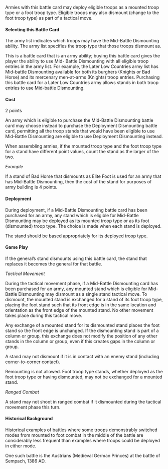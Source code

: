 Armies with this battle card may deploy eligible troops as a mounted troop type or a foot troop type. Eligible troops may also dismount (change to the foot troop type) as part of a tactical move.

#### Selecting this Battle Card
The army list indicates which troops may have the Mid-Battle Dismounting ability. The army list specifies the troop type that those troops dismount as.

This is a battle card that is an army ability; buying this battle card gives the player the ability to use Mid- Battle Dismounting with all eligible troop entries in the army list. For example, the Later Low Countries army list has Mid-battle Dismounting available for both its burghers (Knights or Bad Horse) and its mercenary men-at-arms (Knights) troop entries. Purchasing this battle card for a Later Low Countries army allows stands in both troop entries to use Mid-battle Dismounting.

#### Cost
2 points

An army which is eligible to purchase the Mid-Battle Dismounting battle card may choose instead to purchase the Deployment Dismounting battle card, permitting all the troop stands that would have been eligible to use Mid-Battle Dismounting are eligible to use Deployment Dismounting instead.

When assembling armies, if the mounted troop type and the foot troop type for a stand have different point values, count the stand as the larger of the two.

*Example*

If a stand of Bad Horse that dismounts as Elite Foot is used for an army that has Mid-Battle Dismounting, then the cost of the stand for purposes of army building is 4 points.

#### Deployment
During deployment, if a Mid-Battle Dismounting battle card has been purchased for an army, any stand which is eligible for Mid-Battle Dismounting may be deployed as its mounted troop type or as its foot (dismounted) troop type. The choice is made when each stand is deployed.

The stand should be based appropriately for its deployed troop type.

#### Game Play
If the general’s stand dismounts using this battle card, the stand that replaces it becomes the general for that battle.

*Tactical Movement*

During the tactical movement phase, if a Mid-Battle Dismounting card has been purchased for an army, any mounted stand which is eligible for Mid-Battle Dismounting may dismount as a single stand tactical move. To dismount, the mounted stand is exchanged for a stand of its foot troop type, placing the foot stand such that its front edge is in the same location and orientation as the front edge of the mounted stand. No other movement takes place during this tactical move.

Any exchange of a mounted stand for its dismounted stand places the foot stand so the front edge is unchanged. If the dismounting stand is part of a column or group, this exchange does not modify the position of any other stands in the column or group, even if this creates gaps in the column or group.

A stand may not dismount if it is in contact with an enemy stand (including corner-to-corner contact).

Remounting is not allowed. Foot troop type stands, whether deployed as the foot troop type or having dismounted, may not be exchanged for a mounted stand.

*Ranged Combat*

A stand may not shoot in ranged combat if it dismounted during the tactical movement phase this turn.

#### Historical Background
Historical examples of battles where some troops demonstrably switched modes from mounted to foot combat in the middle of the battle are considerably less frequent than examples where troops could be deployed in either mode.

One such battle is the Austrians (Medieval German Princes) at the battle of Sempach, 1386 AD.
